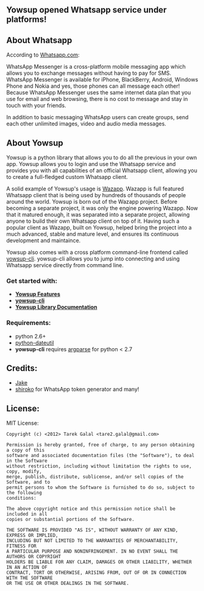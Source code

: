 ## Yowsup opened Whatsapp service under platforms!

## About Whatsapp
According to [Whatsapp.com](http:/www.whatsapp.com):

WhatsApp Messenger is a cross-platform mobile messaging app which allows you to exchange messages without having to pay for SMS. WhatsApp Messenger is available for iPhone, BlackBerry, Android, Windows Phone and Nokia and yes, those phones can all message each other! Because WhatsApp Messenger uses the same internet data plan that you use for email and web browsing, there is no cost to message and stay in touch with your friends.

In addition to basic messaging WhatsApp users can create groups, send each other unlimited images, video and audio media messages.

## About Yowsup
Yowsup is a python library that allows you to do all the previous in your own app. Yowsup allows you to login and use the Whatsapp service and provides you with all capabilities of an official Whatsapp client, allowing you to create a full-fledged custom Whatsapp client.

A solid example of Yowsup's usage is [Wazapp](https://github.com/tgalal/wazapp).  Wazapp is full featured Whatsapp client that is being used by hundreds of thousands of people around the world. Yowsup is born out of the Wazapp project. Before becoming a separate project, it was only the engine powering Wazapp. Now that it matured enough, it was separated into a separate project, allowing anyone to build their own Whatsapp client on top of it. Having such a popular client as Wazapp, built on Yowsup, helped bring the project into a much advanced, stable and mature level, and ensures its continuous development and maintaince.

Yowsup also comes with a cross platform command-line frontend called [yowsup-cli](https://github.com/tgalal/yowsup/wiki/yowsup-cli). yowsup-cli allows you to jump into connecting and using Whatsapp service directly from command line.

### Get started with:
 * **[Yowsup Features](https://github.com/tgalal/yowsup/wiki/About-and-Features)**
 * **[yowsup-cli](https://github.com/tgalal/yowsup/wiki/yowsup-cli)**
 * **[Yowsup Library Documentation](https://github.com/tgalal/yowsup/wiki/Yowsup-Library-Documentation)**

### Requirements:
 * python 2.6+
 * [python-dateutil](http://labix.org/python-dateutil)
 * **yowsup-cli** requires [argparse](http://code.google.com/p/argparse/) for python < 2.7

## Credits:
* [Jake](https://github.com/Dynogic)
* [shiroko](https://github.com/shiroko)
for WhatsApp token generator and many!

## License:
MIT License:

	Copyright (c) <2012> Tarek Galal <tare2.galal@gmail.com>

	Permission is hereby granted, free of charge, to any person obtaining a copy of this
	software and associated documentation files (the "Software"), to deal in the Software
	without restriction, including without limitation the rights to use, copy, modify,
	merge, publish, distribute, sublicense, and/or sell copies of the Software, and to
	permit persons to whom the Software is furnished to do so, subject to the following
	conditions:

	The above copyright notice and this permission notice shall be included in all
	copies or substantial portions of the Software.

	THE SOFTWARE IS PROVIDED "AS IS", WITHOUT WARRANTY OF ANY KIND, EXPRESS OR IMPLIED,
	INCLUDING BUT NOT LIMITED TO THE WARRANTIES OF MERCHANTABILITY, FITNESS FOR
	A PARTICULAR PURPOSE AND NONINFRINGEMENT. IN NO EVENT SHALL THE AUTHORS OR COPYRIGHT
	HOLDERS BE LIABLE FOR ANY CLAIM, DAMAGES OR OTHER LIABILITY, WHETHER IN AN ACTION OF
	CONTRACT, TORT OR OTHERWISE, ARISING FROM, OUT OF OR IN CONNECTION WITH THE SOFTWARE
	OR THE USE OR OTHER DEALINGS IN THE SOFTWARE.